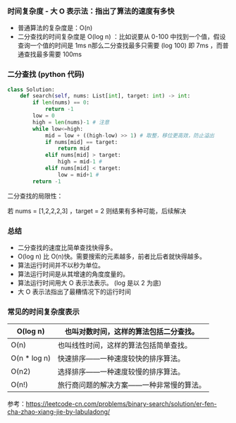 ### 时间复杂度 - 大 O 表示法：指出了算法的速度有多快 

- 普通算法的复杂度是：O(n) 
- 二分查找的时间复杂度是 O(log n) ：比如说要从 0-100 中找到一个值，假设查询一个值的时间是 1ms n那么二分查找最多只需要 (log 100) 即 7ms ，而普通查找最多需要 100ms 

### 二分查找 (python 代码)

```python
class Solution:
    def search(self, nums: List[int], target: int) -> int:
        if len(nums) == 0:
            return -1
        low = 0
        high = len(nums)-1 # 注意
        while low<=high:
            mid = low + ((high-low) >> 1) # 取整，移位更高效，防止溢出
            if nums[mid] == target:
                return mid
            elif nums[mid] > target:
                high = mid-1 # 
            elif nums[mid] < target:
                low = mid+1 # 
        return -1 
```

二分查找的局限性：

若 nums = [1,2,2,2,3] ，target = 2 则结果有多种可能，后续解决

### 总结

-  二分查找的速度比简单查找快得多。
-  O(log n) 比 O(n)快。需要搜索的元素越多，前者比后者就快得越多。
-  算法运行时间并不以秒为单位。 
- 算法运行时间是从其增速的角度度量的。
- 算法运行时间用大 O 表示法表示。 (log 是以 2 为底)
- 大 O 表示法指出了最糟情况下的运行时间 

### 常见的时间复杂度表示

| O(log n)     | 也叫对数时间，这样的算法包括二分查找。   |
|---------------------|--------------------------|
| O(n)         | 也叫线性时间，这样的算法包括简单查找。   |
| O(n * log n) | 快速排序——一种速度较快的排序算法。       |
| O(n2)        | 选择排序——一种速度较慢的排序算法。       |
| O(n!)        | 旅行商问题的解决方案——一种非常慢的算法。 |

参考：https://leetcode-cn.com/problems/binary-search/solution/er-fen-cha-zhao-xiang-jie-by-labuladong/